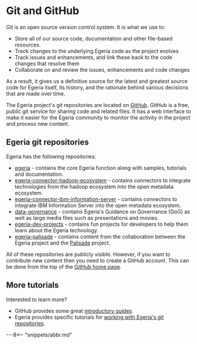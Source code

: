 <!-- SPDX-License-Identifier: CC-BY-4.0 -->
<!-- Copyright Contributors to the ODPi Egeria project 2020. -->

# Git and GitHub

Git is an open source version control system.  It is what we use to:

- Store all of our source code, documentation and other file-based resources.
- Track changes to the underlying Egeria code as the project evolves
- Track issues and enhancements, and link these back to the code changes that resolve them
- Collaborate on and review the issues, enhancements and code changes

As a result, it gives us a definitive source for the latest and greatest source code for
Egeria itself, its history, and the rationale behind various decisions that are made over
time.

The Egeria project's git repositories are located on [GitHub](https://github.com/odpi).
GitHub is a free, public git service for sharing code and related files.
It has a web interface to make it easier for the Egeria community to monitor
the activity in the project and process new content.

## Egeria git repositories

Egeria has the following repositories:

* [egeria](https://github.com/odpi/egeria) - contains the core Egeria function along with samples, tutorials and documentation.
* [egeria-connector-hadoop-ecosystem](https://github.com/odpi/egeria-connector-hadoop-ecosystem) - contains connectors to integrate
technologies from the hadoop ecosystem into the open metadata ecosystem.
* [egeria-connector-ibm-information-server](https://github.com/odpi/egeria-connector-ibm-information-server) - contains connectors to integrate IBM Information Server into the open metadata ecosystem.
* [data-governance](https://github.com/odpi/data-governance) - contains Egeria's Guidance on Governance (GoG) as well as
large media files such as presentations and movies.
* [egeria-dev-projects](https://github.com/odpi/egeria-dev-projects) - contains fun projects for developers to help them learn about the Egeria technology.
* [egeria-palisade](https://github.com/odpi/egeria-palisade) - contains content from the collaboration between
the Egeria project and the [Palisade](https://github.com/gchq/palisade) project.

All of these repositories are publicly visible.  However, if you want to contribute new content then you need
to create a GitHub account.  This can be done from the top of the [GitHub home page](https://github.com).


## More tutorials

Interested to learn more?
* GitHub provides some great [introductory guides](https://guides.github.com/introduction/git-handbook/).
* Egeria provides specific tutorials for [working with Egeria's git repositories](/egeria-docs/tutorials/git-and-git-hub-tutorial/overview).

---8<-- "snippets/abbr.md"